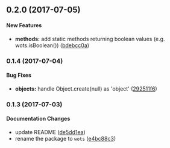 ## 0.2.0 (2017-07-05)

#### New Features

* **methods:** add static methods returning boolean values (e.g. wots.isBoolean()) ([bdebcc0a](https://github.com/tvardy/wots/commit/bdebcc0a06ca1d2cccf7eb8f8ae1f282a1aa8008))

### 0.1.4 (2017-07-04)

#### Bug Fixes

* **objects:** handle Object.create(null) as 'object' ([292511f6](https://github.com/tvardy/wots/commit/292511f62cfdc18be7c8abd00b47b2e626ab93a8))


### 0.1.3 (2017-07-03)

#### Documentation Changes

* update README ([de5dd1ea](https://github.com/tvardy/wots/commit/de5dd1eae01950a34a015fa3d67c6d4bec6064c1))
* rename the package to `wots` ([e4bc88c3](https://github.com/tvardy/wots/commit/e4bc88c36e6c20623205a1f1acb6448abe79ae74))

